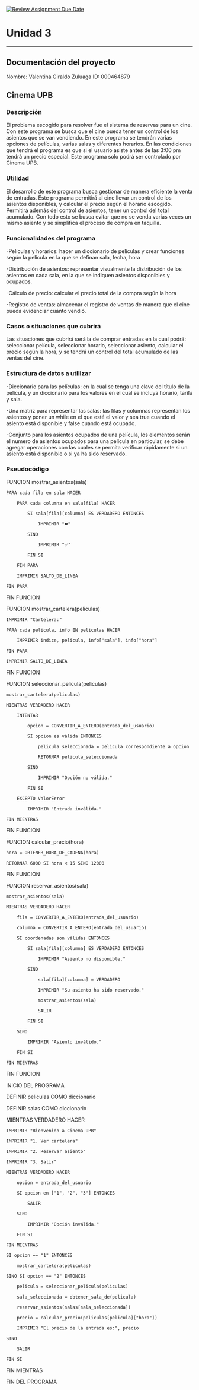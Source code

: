 [![Review Assignment Due Date](https://classroom.github.com/assets/deadline-readme-button-22041afd0340ce965d47ae6ef1cefeee28c7c493a6346c4f15d667ab976d596c.svg)](https://classroom.github.com/a/MuElT52l)
# Unidad 3
---
## Documentación del proyecto
Nombre: Valentina Giraldo Zuluaga
ID: 000464879 

## Cinema UPB 
### Descripción 
El problema escogido para resolver fue el sistema de reservas para un cine. Con este programa se busca que el cine pueda tener un control de los asientos que se van vendiendo. En este programa se tendrán varias opciones de películas, varias salas y diferentes horarios. En las condiciones que tendrá el programa es que si el usuario asiste antes de las 3:00 pm tendrá un precio especial. Este programa solo podrá ser controlado por Cinema UPB.

### Utilidad
El desarrollo de este programa busca gestionar de manera eficiente la venta de entradas. Este programa permitirá al cine llevar un control de los asientos disponibles, y calcular el precio según el horario escogido. Permitirá además del control de asientos, tener un control del total acumulado. Con todo esto se busca evitar que no se venda varias veces un mismo asiento y se simplifica el proceso de compra en taquilla. 

### Funcionalidades del programa
-Películas y horarios: hacer un diccionario de películas y crear funciones según la película en la que se definan sala, fecha, hora

-Distribución de asientos: representar visualmente la distribución de los asientos en cada sala, en la que se indiquen asientos disponibles y ocupados.

-Cálculo de precio: calcular el precio total de la compra según la hora

-Registro de ventas: almacenar el registro de ventas de manera que el cine pueda evidenciar cuánto vendió. 
 

### Casos o situaciones que cubrirá 
Las situaciones que cubrirá será la de comprar entradas en la cual podrá: seleccionar película, seleccionar horario, seleccionar asiento, calcular el precio según la hora, y se tendrá un control del total acumulado de las ventas del cine. 
  

### Estructura de datos a utilizar 
-Diccionario para las películas: en la cual se tenga una clave del título de la película, y un diccionario para los valores en el cual se incluya horario, tarifa y sala.

-Una matriz para representar las salas: las filas y columnas representan los asientos y poner un while en el que esté el valor y sea true cuando el asiento está disponible y false cuando está ocupado.

-Conjunto para los asientos ocupados de una película, los elementos serán el numero de asientos ocupados para una película en particular, se debe agregar operaciones con las cuales se permita verificar rápidamente si un asiento está disponible o si ya ha sido reservado. 

### Pseudocódigo 

FUNCION mostrar_asientos(sala)

    PARA cada fila en sala HACER

        PARA cada columna en sala[fila] HACER

            SI sala[fila][columna] ES VERDADERO ENTONCES

                IMPRIMIR "❌"

            SINO

                IMPRIMIR "✅"

            FIN SI

        FIN PARA

        IMPRIMIR SALTO_DE_LINEA

    FIN PARA

FIN FUNCION

FUNCION mostrar_cartelera(peliculas)

    IMPRIMIR "Cartelera:"

    PARA cada pelicula, info EN peliculas HACER

        IMPRIMIR indice, pelicula, info["sala"], info["hora"]

    FIN PARA

    IMPRIMIR SALTO_DE_LINEA

FIN FUNCION

FUNCION seleccionar_pelicula(peliculas)

    mostrar_cartelera(peliculas)

    MIENTRAS VERDADERO HACER

        INTENTAR

            opcion = CONVERTIR_A_ENTERO(entrada_del_usuario)

            SI opcion es válida ENTONCES

                pelicula_seleccionada = pelicula correspondiente a opcion

                RETORNAR pelicula_seleccionada

            SINO

                IMPRIMIR "Opción no válida."

            FIN SI

        EXCEPTO ValorError

            IMPRIMIR "Entrada inválida."

    FIN MIENTRAS

FIN FUNCION

FUNCION calcular_precio(hora)

    hora = OBTENER_HORA_DE_CADENA(hora)

    RETORNAR 6000 SI hora < 15 SINO 12000

FIN FUNCION

FUNCION reservar_asientos(sala)

    mostrar_asientos(sala)

    MIENTRAS VERDADERO HACER

        fila = CONVERTIR_A_ENTERO(entrada_del_usuario)

        columna = CONVERTIR_A_ENTERO(entrada_del_usuario)
        
        SI coordenadas son válidas ENTONCES

            SI sala[fila][columna] ES VERDADERO ENTONCES

                IMPRIMIR "Asiento no disponible."

            SINO

                sala[fila][columna] = VERDADERO

                IMPRIMIR "Su asiento ha sido reservado."

                mostrar_asientos(sala)

                SALIR

            FIN SI

        SINO

            IMPRIMIR "Asiento inválido."

        FIN SI

    FIN MIENTRAS

FIN FUNCION

INICIO DEL PROGRAMA

DEFINIR peliculas COMO diccionario

DEFINIR salas COMO diccionario

MIENTRAS VERDADERO HACER

    IMPRIMIR "Bienvenido a Cinema UPB"

    IMPRIMIR "1. Ver cartelera"

    IMPRIMIR "2. Reservar asiento"

    IMPRIMIR "3. Salir"

    MIENTRAS VERDADERO HACER

        opcion = entrada_del_usuario

        SI opcion en ["1", "2", "3"] ENTONCES

            SALIR

        SINO

            IMPRIMIR "Opción inválida."

        FIN SI

    FIN MIENTRAS

    SI opcion == "1" ENTONCES

        mostrar_cartelera(peliculas)

    SINO SI opcion == "2" ENTONCES

        pelicula = seleccionar_pelicula(peliculas)

        sala_seleccionada = obtener_sala_de(pelicula)

        reservar_asientos(salas[sala_seleccionada])

        precio = calcular_precio(peliculas[pelicula]["hora"])

        IMPRIMIR "El precio de la entrada es:", precio

    SINO

        SALIR

    FIN SI

FIN MIENTRAS

FIN DEL PROGRAMA
